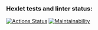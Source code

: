 ### Hexlet tests and linter status:
[![Actions Status](https://github.com/Nikolaevdo/python-project-49/workflows/hexlet-check/badge.svg)](https://github.com/Nikolaevdo/python-project-49/actions)
[![Maintainability](https://api.codeclimate.com/v1/badges/cdc2257f0489a056b3a3/maintainability)](https://codeclimate.com/github/Nikolaevdo/python-project-49/maintainability)

